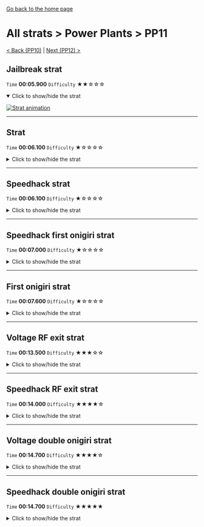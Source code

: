 [Go back to the home page](https://github.com/Doublevil/scbspeedrun)

# All strats > Power Plants > PP11

[< Back (PP10)](https://github.com/Doublevil/scbspeedrun/blob/main/levels/all_lvl/pp/PP10.md) | [Next (PP12) >](https://github.com/Doublevil/scbspeedrun/blob/main/levels/all_lvl/pp/PP12.md)

## Jailbreak strat

`Time` **00:05.900** `Difficulty` ★★☆☆☆
<details open>
  <summary>Click to show/hide the strat</summary>

  [![Strat animation](https://github.com/Doublevil/scbspeedrun/blob/main/media/levels/pp/PP11_JailbreakStrat.webp)](https://github.com/Doublevil/scbspeedrun/blob/main/media/levels/pp/PP11_JailbreakStrat.mp4?raw=true)
</details>

---
## Strat

`Time` **00:06.100** `Difficulty` ★☆☆☆☆
<details>
  <summary>Click to show/hide the strat</summary>

  [![Strat animation](https://github.com/Doublevil/scbspeedrun/blob/main/media/levels/pp/PP11_Strat.webp)](https://github.com/Doublevil/scbspeedrun/blob/main/media/levels/pp/PP11_Strat.mp4?raw=true)
</details>

---
## Speedhack strat

`Time` **00:06.100** `Difficulty` ★☆☆☆☆
<details>
  <summary>Click to show/hide the strat</summary>

  [![Strat animation](https://github.com/Doublevil/scbspeedrun/blob/main/media/levels/pp/PP11_S_Strat.webp)](https://github.com/Doublevil/scbspeedrun/blob/main/media/levels/pp/PP11_S_Strat.mp4?raw=true)

  **Notes**
  - If you run the All Onigiri category, consider picking up the first one on your way. It takes less than a second. That second matters way more when going for the RF exit later on.
</details>

---
## Speedhack first onigiri strat

`Time` **00:07.000** `Difficulty` ★☆☆☆☆
<details>
  <summary>Click to show/hide the strat</summary>

  [![Strat animation](https://github.com/Doublevil/scbspeedrun/blob/main/media/levels/pp/PP11_S_LeftOnigiri.webp)](https://github.com/Doublevil/scbspeedrun/blob/main/media/levels/pp/PP11_S_LeftOnigiri.mp4?raw=true)
</details>

---
## First onigiri strat

`Time` **00:07.600** `Difficulty` ★☆☆☆☆
<details>
  <summary>Click to show/hide the strat</summary>

  [![Strat animation](https://github.com/Doublevil/scbspeedrun/blob/main/media/levels/pp/PP11_FirstOnigiriStrat.webp)](https://github.com/Doublevil/scbspeedrun/blob/main/media/levels/pp/PP11_FirstOnigiriStrat.mp4?raw=true)
</details>

---
## Voltage RF exit strat

`Time` **00:13.500** `Difficulty` ★★★☆☆
<details>
  <summary>Click to show/hide the strat</summary>

  [![Strat animation](https://github.com/Doublevil/scbspeedrun/blob/main/media/levels/pp/PP11_VoltageRfExit.webp)](https://github.com/Doublevil/scbspeedrun/blob/main/media/levels/pp/PP11_VoltageRfExit.mp4?raw=true)
</details>

---
## Speedhack RF exit strat

`Time` **00:14.000** `Difficulty` ★★★★☆
<details>
  <summary>Click to show/hide the strat</summary>

  [![Strat animation](https://github.com/Doublevil/scbspeedrun/blob/main/media/levels/pp/PP11_S_RfExitStrat.webp)](https://github.com/Doublevil/scbspeedrun/blob/main/media/levels/pp/PP11_S_RfExitStrat.mp4?raw=true)

  **Notes**
  - Speedhack is slower here, because have to make sure you're not running up the walls in the labyrinth at the end. If you run up the walls, you won't be able to make it to the other side. It's advised to dash Up-Right at the end of the climb, and then dash Down to accelerate towards the bottom.
</details>

---
## Voltage double onigiri strat

`Time` **00:14.700** `Difficulty` ★★★★☆
<details>
  <summary>Click to show/hide the strat</summary>

  [![Strat animation](https://github.com/Doublevil/scbspeedrun/blob/main/media/levels/pp/PP11_DoubleOnigiriVoltage.webp)](https://github.com/Doublevil/scbspeedrun/blob/main/media/levels/pp/PP11_DoubleOnigiriVoltage.mp4?raw=true)

  **Notes**
  - Really tight. Consider getting the first onigiri when going through Power Plants for the first time, and then getting only the other one when you go for the Random Forest.
</details>

---
## Speedhack double onigiri strat

`Time` **00:14.700** `Difficulty` ★★★★★
<details>
  <summary>Click to show/hide the strat</summary>

  [![Strat animation](https://github.com/Doublevil/scbspeedrun/blob/main/media/levels/pp/PP11_S_DoubleOnigiri.webp)](https://github.com/Doublevil/scbspeedrun/blob/main/media/levels/pp/PP11_S_DoubleOnigiri.mp4?raw=true)

  **Notes**
  - Really tight. Consider getting the first onigiri when going through Power Plants for the first time, and then getting only the other one when you go for the Random Forest.
  - Speedhack is significantly harder on this strat, despite not being any faster, because have to make sure you're not running up the walls in the labyrinth at the end. If you run up the walls, you won't be able to make it to the other side. It's advised to dash Up-Right at the end of the climb, and then dash Down to accelerate towards the bottom.
</details>

